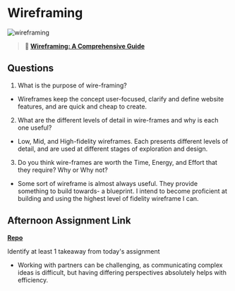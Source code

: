 # Wireframing

![wireframing](https://bcw.blob.core.windows.net/public/img/courses/2293087935019893)

> **📖 [Wireframing: A Comprehensive Guide](https://codeworksacademy.com/fs-student-guide/resources/wk1/06-Wireframing)**

## Questions

1. What is the purpose of wire-framing? 

- Wireframes keep the concept user-focused, clarify and define website features, and are quick and cheap to create.

2. What are the different levels of detail in wire-frames and why is each one useful?

- Low, Mid, and High-fidelity wireframes. Each presents different levels of detail, and are used at different stages of exploration and design.

3. Do you think wire-frames are worth the Time, Energy, and Effort that they require? Why or Why not?

- Some sort of wireframe is almost always useful. They provide something to build towards- a blueprint. I intend to become proficient at building and using the highest level of fidelity wireframe I can.

## Afternoon Assignment Link

**[Repo](https://github.com/josuehdz0/group-clonesite)**

Identify at least 1 takeaway from today's assignment

- Working with partners can be challenging, as communicating complex ideas is difficult, but having differing perspectives absolutely helps with efficiency. 